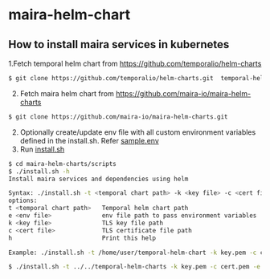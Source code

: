 # maira-helm-chart

## How to install maira services in kubernetes
1.Fetch temporal helm chart from https://github.com/temporalio/helm-charts
```bash
$ git clone https://github.com/temporalio/helm-charts.git  temporal-helm-charts
```
2. Fetch maira helm chart from https://github.com/maira-io/maira-helm-charts
```bash
$ git clone https://github.com/maira-io/maira-helm-charts.git
```
2. Optionally create/update env file with all custom environment variables defined in the install.sh. Refer [sample.env](scripts/sample.env)
3. Run [install.sh](scripts/install.sh)
```bash
$ cd maira-helm-charts/scripts
$ ./install.sh -h
Install maira services and dependencies using helm

Syntax: ./install.sh -t <temporal chart path> -k <key file> -c <cert file> |-e <env file>|
options:
t <temporal chart path>   Temporal helm chart path
e <env file>              env file path to pass environment variables
k <key file>              TLS key file path
c <cert file>             TLS certificate file path
h                         Print this help

Example: ./install.sh -t /home/user/temporal-helm-chart -k key.pem -c cert.pem -e sample.env

$ ./install.sh -t ../../temporal-helm-charts -k key.pem -c cert.pem -e sample.env
```
